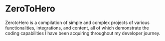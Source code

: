 # ZeroToHero
ZerotoHero is a compilation of simple and complex projects of various functionalities, integrations, and content, all of which demonstrate the coding capabilities I have been acquiring throughout my developer journey.

